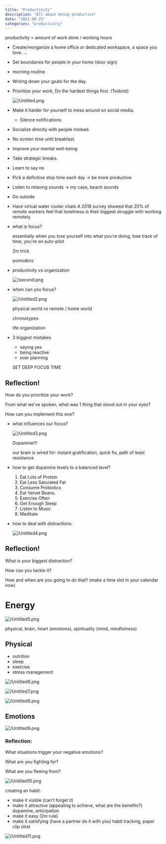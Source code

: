 ```yaml
---
title: "Productivity"
description: "All about being productive"
date: "2021-08-25"
categories: "productivity"
---
```


productivity = amount of work done / working hours

- Create/reorganize a home office or dedicated workspace, a space you love. ...
- Set boundaries for people in your home (door sign)
- morning routine
- Writing down your goals for the day.
- Prioritize your work, Do the hardest things first. (Todoist)

  ![/Untitled.png](/Untitled.png)

- Make it harder for yourself to mess around on social media.
  - Silence notifications
- Socialize directly with people instead.
- No screen time until breakfast.
- Improve your mental well-being
- Take strategic breaks.
- Learn to say no
- Pick a definitive stop time each day -> be more productive
- Listen to relaxing sounds → my case, beach sounds
- Go outside
- Have virtual water cooler chats
  A 2018 survey showed that 20% of remote workers feel that loneliness is their biggest struggle with working remotely

- what is focus?

  essentially when you lose yourself into what you're doing, lose track of time, you're on auto-pilot

  2m trick

  pomodoro

- productivity vs organization

  ![/second.png](/second.png)

- when can you focus?

  ![/Untitled2.png](/Untitled2.png)

  physical world vs remote / home world

  chronotypes

  life organization

- 3 biggest mistakes

  - saying yes
  - being reactive
  - over planning

  SET DEEP FOCUS TIME

## Reflection!

How do you prioritize your work?

From what we've spoken, what was 1 thing that stood out in your eyes?

How can you implement this one?

- what influences our focus?

  ![/Untitled3.png](/Untitled3.png)

  Dopamine!!!

  our brain is wired for: instant gratification, quick fix, path of least resistance

- how to get dopamine levels to a balanced level?

  1. Eat Lots of Protein
  2. Eat Less Saturated Fat
  3. Consume Probiotics
  4. Eat Velvet Beans.
  5. Exercise Often
  6. Get Enough Sleep
  7. Listen to Music
  8. Meditate

- how to deal with distractions:

  ![/Untitled4.png](/Untitled4.png)

## Reflection!

What is your biggest distraction?

How can you tackle it?

How and when are you going to do that? (make a time slot in your calendar now)

# Energy

![/Untitled5.png](/Untitled5.png)

physical, brain, heart (emotions), spirituality (mind, mindfulness)

## Physical

- nutrition
- sleep
- exercise
- stress management

![/Untitled6.png](/Untitled6.png)

![/Untitled7.png](/Untitled7.png)

![/Untitled8.png](/Untitled8.png)

## Emotions

![/Untitled9.png](/Untitled9.png)

### Reflection:

What situations trigger your negative emotions?

What are you fighting for?

What are you fleeing from?

![/Untitled10.png](/Untitled10.png)

creating an habit:

- make it visible (can't forget it)
- make it attractive (appealing to achieve, what are the benefits?) dopamine, anticipation
- make it easy (2m rule)
- make it satisfying (have a partner do it with you) habit tracking, paper clip strat

![/Untitled11.png](/Untitled11.png)
